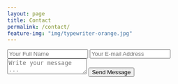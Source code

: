 ```yaml
---
layout: page
title: Contact
permalink: /contact/
feature-img: "img/typewriter-orange.jpg"
---
```


<form action="https://getsimpleform.com/messages?form_api_token=b618375a9b7822a1e4a86d001559dbfc" method="post">
  <!-- the redirect_to is optional, the form will redirect to the referrer on submission -->
  <input type='hidden' name='redirect_to' value='<the complete return url e.g. https://gitbnw.github.io/thank-you.html>' />
  <!-- all your input fields here.... -->
  <input type='text' name='name' placeholder='Your Full Name' />
  <input type='email' name='email' placeholder='Your E-mail Address' />
  <textarea name='message' placeholder='Write your message ...'></textarea>
  <input type='submit' value='Send Message' />
</form>